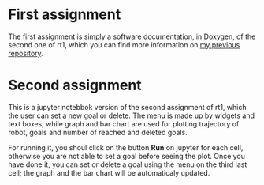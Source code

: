 # First assignment
The first assignment is simply a software documentation, in Doxygen, of the second one of rt1, which you can find more information on [my previous repository](https://github.com/SimoBor99/Rt1_assignment2). 

# Second assignment
This is a jupyter notebbok version of the second assignment of rt1, which the user can set a new goal or delete. 
The menu is made up by widgets and text boxes, while graph and bar chart are used for plotting trajectory of robot, goals and number of reached and deleted goals.

For running it, you shoul click on the button **Run** on jupyter for each cell, otherwise you are not able to set a goal before seeing the plot. Once you have done it, you can set or delete a goal using the menu on the third last cell; the graph and the bar chart will be automaticaly updated.
